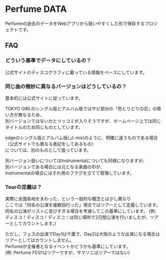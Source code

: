 # Perfume DATA
Perfumeの過去のデータをWebアプリから扱いやすくした形で保存するプロジェクトです。

## FAQ

### どういう基準でデータにしているの？
公式サイトのディスコグラフィに載っている情報をベースにしています。  

### 同じ曲の微妙に異なるバージョンはどうしているの？
基本的には公式サイトに従っています。  

TOKYO GIRLのシングル版とアルバム版ではサビ部分の「色とりどりの恋」の歌い方が異なるため、  
別バージョンではないかとツッコミが入りそうですが、ホームページ上では同じタイトルのため同じものとしています。

edgeのシングル版とアルバム版(⊿-mix)のように、明確に違うものである場合（公式サイトでも異なる表記をしてあるもの）  
については、別のものとして扱っています。

別バージョン扱いについてはInstrumentalについても同様になりますが、  
別バージョンである場合には元となる楽曲のIDが、  
Instrumentalの場合にはそれ用のフラグを立てて管理しています。

### Tourの定義は？
実際に全国各地をまわった、という一般的な概念とは少し異なり  
ここでは「同名の公演を複数回行った」場合ではツアーとして定義しています。  
同名の公演がリストに並びすぎる場合を考慮してこの基準にしています。
(例: ディスコ！ディスコ！ディスコ！は同じ場所で2日間公演を行いましたが、ツアーとしてカウントします。)

ただし、フェスの出演でDay1は千葉で、Day2は大阪のような出演になる場合はツアーとしてはカウントしません。  
Perfumeが主催者となるイベントかどうかも基準にしています。  
(例: Perfume FES!!はツアーですが、サマソニはツアーではない)

